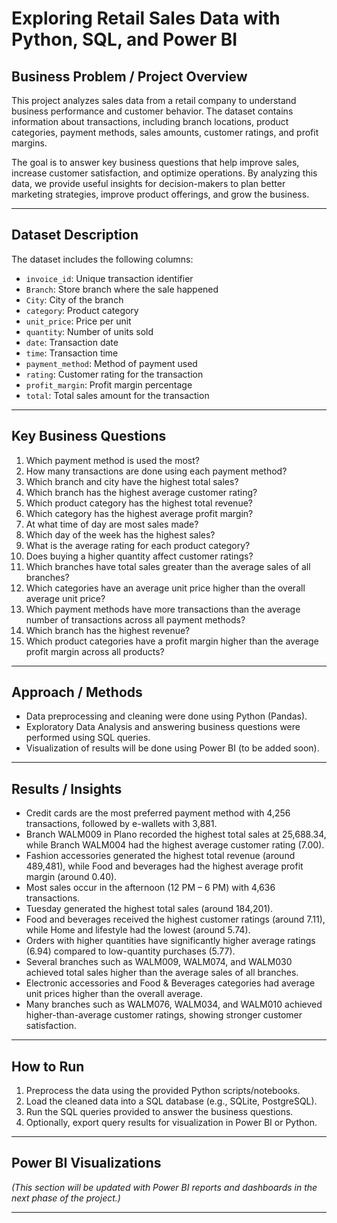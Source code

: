 # Exploring Retail Sales Data with Python, SQL, and Power BI

## Business Problem / Project Overview

This project analyzes sales data from a retail company to understand business performance and customer behavior. The dataset contains information about transactions, including branch locations, product categories, payment methods, sales amounts, customer ratings, and profit margins.

The goal is to answer key business questions that help improve sales, increase customer satisfaction, and optimize operations. By analyzing this data, we provide useful insights for decision-makers to plan better marketing strategies, improve product offerings, and grow the business.

---

## Dataset Description

The dataset includes the following columns:

- `invoice_id`: Unique transaction identifier  
- `Branch`: Store branch where the sale happened  
- `City`: City of the branch  
- `category`: Product category  
- `unit_price`: Price per unit  
- `quantity`: Number of units sold  
- `date`: Transaction date  
- `time`: Transaction time  
- `payment_method`: Method of payment used  
- `rating`: Customer rating for the transaction  
- `profit_margin`: Profit margin percentage  
- `total`: Total sales amount for the transaction  

---

## Key Business Questions

1. Which payment method is used the most?  
2. How many transactions are done using each payment method?  
3. Which branch and city have the highest total sales?
4. Which branch has the highest average customer rating?  
5. Which product category has the highest total revenue?  
6. Which category has the highest average profit margin?  
7. At what time of day are most sales made?  
8. Which day of the week has the highest sales?  
9. What is the average rating for each product category?  
10. Does buying a higher quantity affect customer ratings?  
11. Which branches have total sales greater than the average sales of all branches?  
12. Which categories have an average unit price higher than the overall average unit price?  
13. Which payment methods have more transactions than the average number of transactions across all payment methods?  
14. Which branch has the highest revenue?  
15. Which product categories have a profit margin higher than the average profit margin across all products?  

---

## Approach / Methods

- Data preprocessing and cleaning were done using Python (Pandas).  
- Exploratory Data Analysis and answering business questions were performed using SQL queries.  
- Visualization of results will be done using Power BI (to be added soon).  

---

## Results / Insights

- Credit cards are the most preferred payment method with 4,256 transactions, followed by e-wallets with 3,881.  
- Branch WALM009 in Plano recorded the highest total sales at 25,688.34, while Branch WALM004 had the highest average customer rating (7.00).  
- Fashion accessories generated the highest total revenue (around 489,481), while Food and beverages had the highest average profit margin (around 0.40).  
- Most sales occur in the afternoon (12 PM – 6 PM) with 4,636 transactions.  
- Tuesday generated the highest total sales (around 184,201).  
- Food and beverages received the highest customer ratings (around 7.11), while Home and lifestyle had the lowest (around 5.74).  
- Orders with higher quantities have significantly higher average ratings (6.94) compared to low-quantity purchases (5.77).  
- Several branches such as WALM009, WALM074, and WALM030 achieved total sales higher than the average sales of all branches.  
- Electronic accessories and Food & Beverages categories had average unit prices higher than the overall average.  
- Many branches such as WALM076, WALM034, and WALM010 achieved higher-than-average customer ratings, showing stronger customer satisfaction.
---

## How to Run

1. Preprocess the data using the provided Python scripts/notebooks.  
2. Load the cleaned data into a SQL database (e.g., SQLite, PostgreSQL).  
3. Run the SQL queries provided to answer the business questions.  
4. Optionally, export query results for visualization in Power BI or Python.  

---

## Power BI Visualizations

*(This section will be updated with Power BI reports and dashboards in the next phase of the project.)*

---



